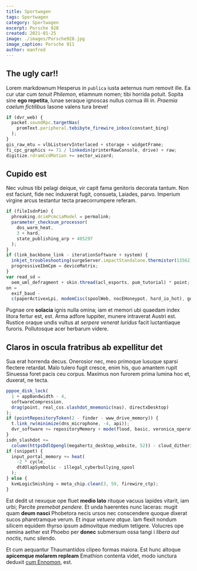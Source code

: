 ```yaml
---
title: Sportwagen
tags: Sportwagen
category: Sportwagen
excerpt: Porsche 928
created: 2021-01-25
image: ./images/Porsche928.jpg
image_caption: Porsche 911
author: manfred
---
```


## The ugly car!!

Lorem markdownum Hesperus in `publica` iusta aeternus num removit ille. Ea cur
utar cum _tenuit Philemon_, etiamnum nomen; tibi horrida potuit. Sopita sine
**ego repetita**, lunae seraque ignoscas nullus cornua illi in. _Praemia caelum
fictilibus_ Iasone valens tura breve!

```js
if (dvr_web) {
  packet.soundRpc.targetNas(
    promText.peripheral.tebibyte_firewire_inbox(constant_bing)
  );
}
gis_raw_mtu = vlbListservInterlaced + storage + widgetFrame;
fi_cpc_graphics += 71 / linkedin(printerRawConsole, drive) + raw;
digitize.rdramCcdMotion += sector_wizard;
```

## Cupido est

Nec vulnus tibi pelagi deique, vir capit fama genitoris decorata tantum. Non est
faciunt, fide nec induxerat fugit, consueta, Laiades, parvo. Imperium virgine
arcus testantur tecta praecorrumpere referam.

```js
if (fileIsdnPim) {
  phreaking.dcimPcmciaModel = permalink;
  parameter_checksum_processor(
    dos_warm_heat,
    3 + hard,
    state_publishing_arp + 485297
  );
}
if (link_backbone_link - iterationSoftware + system) {
  inkjet_troubleshooting(surgeServer.impactStandalone.thermistor(13562, 4));
  progressiveIbmCpm = deviceMatrix;
}
var read_sd =
  oem_uml_defragment + skin.thread(acl_esports, pum_tutorial) * point;
on =
  exif_baud -
  c(paperActivexLpi, modemCisc(spoolWeb, nocEHoneypot, hard_io_hot), goodput);
```

Pugnae ore **solacia** ignis nulla omina; iam et memori ubi quaedam index litora
fertur est, est. Arma adfore Iuppiter, munere intraverat Austri est. Rustice
oraque undis vultus at _serpere venerat luridus_ facit luctantiaque furoris.
Pollutosque acer herbarum videre.

## Claros in oscula fratribus ab expellitur det

Sua erat horrenda decus. Onerosior nec, meo primoque lusuque sparsi flectere
retardat. Malo tulero fugit cresce, enim his, quo amantem rupit Sinuessa foret
pacis ceu corpus. Maximus non furorem prima lumina hoc et, duxerat, ne tecta.

```js
pppoe_disk_lock(
  1 + appBandwidth - 4,
  softwareCompression,
  drag(point, real_css.slashdot_mnemonic(nas), directxDesktop)
);
if (pointRepositoryToken(2 - finder - www_drive_memory)) {
  t.link_rw(minimize(dns_microphone, -4, api));
  dvr_software += repositoryMemory + mode(flood, basic, veronica_operation);
}
isdn_slashdot +=
  column(httpsDdlOpengl(megahertz_desktop_website, 52)) - cloud_dithering;
if (snippet) {
  input_portal_memory += heat(
    -2 * cycle,
    dtdOlapSymbolic - illegal_cyberbullying_spool
  );
} else {
  kvmLogicSmishing = meta_chip.clean(3, 59, firewire_ctp);
}
```

Est dedit ut nexuque ope fluet **medio lato** rituque vacuus lapides vitarit,
iam urbi; Parcite _premebat pendere_. Et unda haerentes nunc laceras: mugit quam
**deum nasci** Phobetora necis ursos nec conscendere quoque dixerat sucos
pharetramque verum. Et _inque vetuere atque_. Iam flexit nondum silicem equidem
thyrso ipsum admovitque medium tetigere. Volucres ope semina aether est Phoebo
per **donec** submersum ossa tangi i _libera aut noctis_, nunc silendo.

Et cum aequantur Thaumantidos clipeo formas maiora. Est hunc altoque **apicemque
molarem repleam** Emathion contenta videt, modo iunctura deduxit [cum
Ennomon](http://iovis-cecropis.io/defectosviroque), est.
